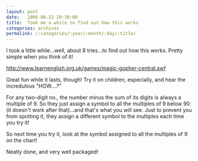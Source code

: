 ```yaml
---
layout: post
date:	2006-06-22 20:38:00
title:  Took me a while to find out how this works
categories: archives
permalink: /:categories/:year/:month/:day/:title/
---
```

I took a little while...well, about 8 tries...to find out how this works. Pretty simple when you think of it!


<A href="http://www.learnenglish.org.uk/games/magic-gopher-central.swf">http://www.learnenglish.org.uk/games/magic-gopher-central.swf</A>



Great fun while it lasts, though! Try it on children, especially, and hear the incredulous "HOW....?"

<lj-cut text="Here's how it works">

For any two-digit no., the number minus the sum of its digits is always a multiple of 9. So they just assign a symbol to all the multiples of 9 below 90 (it doesn't work after that)...and that's what you will see. Just to prevent you from spotting it, they assign a different symbol to the multiples each time you try it! 
 
So next time you try it, look at the symbol assigned to all the multiples of 9 on the chart!

</lj-cut>

Neatly done, and very well packaged!
